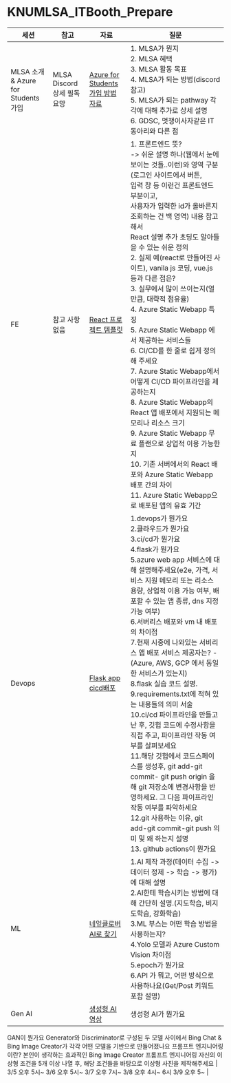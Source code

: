 # KNUMLSA_ITBooth_Prepare
| 세션 | 참고 | 자료 | 질문 |
|------|------|------|------|
| MLSA 소개 & Azure for Students 가입 | MLSA Discord 상세 필독 요망 | [Azure for Students 가입 방법 자료](https://github.com/KNU-MLSA/2023_10_Sessions/blob/main/1_AI%EB%A1%9C%EC%97%B0%EC%95%A0%ED%99%95%EB%A5%A0%EC%98%88%EC%B8%A1%ED%95%98%EA%B8%B0/Azure%20for%20Students%20%EA%B0%80%EC%9E%85%20%EB%B0%A9%EB%B2%95.pdf) | 1. MLSA가 뭔지<br>2. MLSA 혜택<br>3. MLSA 활동 목표<br>4. MLSA가 되는 방법(discord 참고)<br>5. MLSA가 되는 pathway 각각에 대해 추가로 상세 설명<br>6. GDSC, 멋쟁이사자같은 IT 동아리와 다른 점 |   |
| FE |참고 사항 없음|[React 프로젝트 템플릿](https://github.com/education/codespaces-project-template-js) | 1. 프론트엔드 뜻?<br>  -> 쉬운 설명 하나(웹에서 눈에 보이는 것들..이런)와 영역 구분(로그인 사이트에서 버튼,<br> 입력 창 등 이런건 프론트엔드 부분이고, <br> 사용자가 입력한 id가 올바른지 조회하는 건 백 영역) 내용 참고해서<br>  React 설명 추가 초딩도 알아들을 수 있는 쉬운 정의<br> 2. 실제 예(react로 만들어진 사이트), vanila js 코딩, vue.js 등과 다른 점은?<br> 3. 실무에서 많이 쓰이는지(얼만큼, 대략적 점유율) <br> 4. Azure Static Webapp 특징 <br> 5. Azure Static Webapp 에서 제공하는 서비스들<br> 6. CI/CD를 한 줄로 쉽게 정의해 주세요<br> 7. Azure Static Webapp에서 어떻게 CI/CD 파이프라인을 제공하는지<br> 8. Azure Static Webapp의 React 앱 배포에서 지원되는 메모리나 리소스 크기<br> 9. Azure Static Webapp 무료 플랜으로 상업적 이용 가능한지<br> 10. 기존 서버에서의 React 배포와 Azure Static Webapp 배포 간의 차이<br> 11. Azure Static Webapp으로 배포된 앱의 유효 기간 |   
| Devops | | [Flask app cicd배포](https://youtu.be/huNRWtL-GF8?si=PUolE77zLLdp8D5z) | 1.devops가 뭔가요<br>2.클라우드가 뭔가요<br>3.ci/cd가 뭔가요<br>4.flask가 뭔가요<br>5.azure web app 서비스에 대해 설명해주세요(e2e, 가격, 서비스 지원 메모리 또는 리소스 용량, 상업적 이용 가능 여부, 배포할 수 있는 앱 종류, dns 지정 가능 여부)<br>6.서버리스 배포와 vm 내 배포의 차이점<br>7.현재 시중에 나와있는 서비리스 앱 배포 서비스 제공자는? - (Azure, AWS, GCP 에서 동일한 서비스가 있는지)<br>8.flask 실습 코드 설명.<br>9.requirements.txt에 적혀 있는 내용들의 의미 서술<br>10.ci/cd 파이프라인을 만들고 난 후, 깃헙 코드에 수정사항을 직접 주고, 파이프라인 작동 여부를 살펴보세요<br>11.해당 깃헙에서 코드스페이스를 생성후, git add-git commit- git push origin 을 해 git 저장소에 변경사항을 반영하세요. 그 다음 파이프라인 작동 여부를 파악하세요<br>12.git 사용하는 이유, git add-git commit-git push 의미 및 왜 하는지 설명<br>13. github actions이 뭔가요
| ML | | [네잎클로버 AI로 찾기](https://youtu.be/BDaqYzBAZqI) | 1.AI 제작 과정(데이터 수집 -> 데이터 정제 -> 학습 -> 평가) 에 대해 설명<br>2.AI한테 학습시키는 방법에 대해 간단히 설명.(지도학습, 비지도학습, 강화학습)<br>3.ML 부스는 어떤 학습 방법을 사용하는지? <br>4.Yolo 모델과 Azure Custom Vision 차이점 <br>5.epoch가 뭔가요<br>6.API 가 뭐고, 어떤 방식으로 사용하나요(Get/Post 키워드 포함 설명) |
| Gen AI | | [생성형 AI 영상](https://youtu.be/pN2fq4fczxU) | 생성형 AI가 뭔가요
GAN이 뭔가요
Generator와 Discriminator로 구성된 두 모델 사이에서 
Bing Chat & Bing Image Creator가 각각 어떤 모델을 기반으로 만들어졌나요
프롬프트 엔지니어링이란?
본인이 생각하는 효과적인 Bing Image Creator 프롬프트 엔지니어링
자신의 이상형 조건을 5개 이상 나열 후, 해당 조건들을 바탕으로 이상형 사진을 제작해주세요 | 3/5 오후 5시~
3/6 오후 5시~
3/7 오후 7시~
3/8 오후 4시~ 6시
3/9 오후 5~ |
